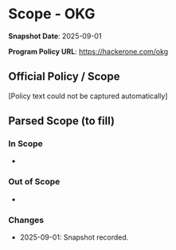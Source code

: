 # Scope - OKG

**Snapshot Date**: 2025-09-01

**Program Policy URL**: https://hackerone.com/okg

## Official Policy / Scope

[Policy text could not be captured automatically]

## Parsed Scope (to fill)

### In Scope
-

### Out of Scope
-

### Changes
- 2025-09-01: Snapshot recorded.